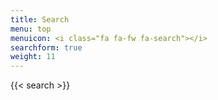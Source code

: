 ```yaml
---
title: Search
menu: top
menuicon: <i class="fa fa-fw fa-search"></i>
searchform: true
weight: 11
---
```


{{< search >}}
